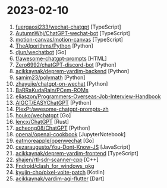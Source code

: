 # 2023-02-10

1. [fuergaosi233/wechat-chatgpt](https://github.com/fuergaosi233/wechat-chatgpt "Use ChatGPT On Wechat via wechaty") [TypeScript]
2. [AutumnWhj/ChatGPT-wechat-bot](https://github.com/AutumnWhj/ChatGPT-wechat-bot "ChatGPT for wechat https://github.com/AutumnWhj/ChatGPT-wechat-bot") [TypeScript]
3. [motion-canvas/motion-canvas](https://github.com/motion-canvas/motion-canvas "Visualize Complex Ideas Programmatically") [TypeScript]
4. [TheAlgorithms/Python](https://github.com/TheAlgorithms/Python "All Algorithms implemented in Python") [Python]
5. [djun/wechatbot](https://github.com/djun/wechatbot "为个人微信接入ChatGPT") [Go]
6. [f/awesome-chatgpt-prompts](https://github.com/f/awesome-chatgpt-prompts "This repo includes ChatGPT prompt curation to use ChatGPT better.") [HTML]
7. [Zero6992/chatGPT-discord-bot](https://github.com/Zero6992/chatGPT-discord-bot "Integrate ChatGPT into your own discord bot") [Python]
8. [acikkaynak/deprem-yardim-backend](https://github.com/acikkaynak/deprem-yardim-backend "afetharita.com backend projesi") [Python]
9. [samim23/polymath](https://github.com/samim23/polymath "Convert any music library into a music production sample-library with ML") [Python]
10. [zhayujie/chatgpt-on-wechat](https://github.com/zhayujie/chatgpt-on-wechat "使用ChatGPT搭建微信聊天机器人，基于OpenAI API和itchat实现。Wechat robot based on ChatGPT, which using OpenAI api and itchat library.") [Python]
11. [BaRRaKudaRain/PCem-ROMs](https://github.com/BaRRaKudaRain/PCem-ROMs "This is a collection of requiered ROMs files for PCem emulator. RIP PCem 2021") 
12. [eliaszon/Programmers-Overseas-Job-Interview-Handbook](https://github.com/eliaszon/Programmers-Overseas-Job-Interview-Handbook "🏂🏻 程序员海外工作/英文面试手册") 
13. [AIGCT/EASYChatGPT](https://github.com/AIGCT/EASYChatGPT "This is an application project of 'chatgpt',only applicable to desktop environment.") [Python]
14. [PlexPt/awesome-chatgpt-prompts-zh](https://github.com/PlexPt/awesome-chatgpt-prompts-zh "ChatGPT 中文调教指南。各种场景使用指南。学习怎么让它听你的话。") 
15. [houko/wechatgpt](https://github.com/houko/wechatgpt "wechatgpt golang版 chatgpt机器人(可docker部署)，目前支持微信(wechat)，telegram（可直接加@xiaomo_chatgpt_bot体验）") [Go]
16. [lencx/ChatGPT](https://github.com/lencx/ChatGPT "🔮 ChatGPT Desktop Application (Mac, Windows and Linux)") [Rust]
17. [acheong08/ChatGPT](https://github.com/acheong08/ChatGPT "Reverse engineered ChatGPT API") [Python]
18. [openai/openai-cookbook](https://github.com/openai/openai-cookbook "Examples and guides for using the OpenAI API") [JupyterNotebook]
19. [eatmoreapple/openwechat](https://github.com/eatmoreapple/openwechat "golang微信SDK") [Go]
20. [cezaraugusto/You-Dont-Know-JS](https://github.com/cezaraugusto/You-Dont-Know-JS "📗📒 (PT-Br translation) JS Book Series.") [JavaScript]
21. [acikkaynak/deprem-yardim-frontend](https://github.com/acikkaynak/deprem-yardim-frontend "afetharita.com frontend projesi. https://rc.afetharita.com/") [TypeScript]
22. [shajen/rtl-sdr-scanner-cpp](https://github.com/shajen/rtl-sdr-scanner-cpp "") [C++]
23. [Fndroid/clash_for_windows_pkg](https://github.com/Fndroid/clash_for_windows_pkg "A Windows/macOS GUI based on Clash") 
24. [kyujin-cho/pixel-volte-patch](https://github.com/kyujin-cho/pixel-volte-patch "Rootless replacement for persist.dbg.volte_avail_ovr patch") [Kotlin]
25. [acikkaynak/yardim-agi-flutter](https://github.com/acikkaynak/yardim-agi-flutter "Bu uygulama, ihtiyaç sahibi depremzedelerin hangi adreste, nelere ihtiyaçları olduğu ve iletişim alma yöntemi bilgilerini ekleyebildiği; aynı zamanda girilen ihtiyaç taleplerinin listelenerek yardımseverlerin bu ihtiyaçları karşılayabilmesi amacıyla tasarlandı.") [Dart]
